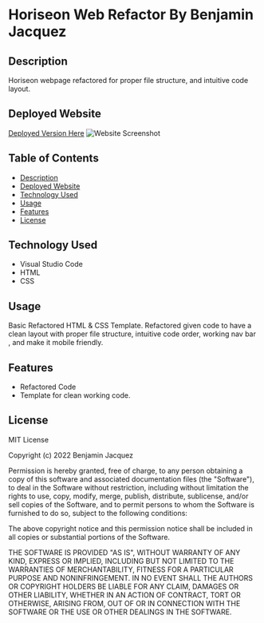 # Horiseon Web Refactor By Benjamin Jacquez
## Description
Horiseon webpage refactored for proper file structure, and intuitive code layout.

## Deployed Website
[Deployed Version Here](https://ben-jacquez.github.io/horiseon-web-refactor/)
![Website Screenshot](assets/images/horiseon-refactor-ss.png)

## Table of Contents
- [Description](#description)
- [Deployed Website](#deployed-website)
- [Technology Used](#technology-used)
- [Usage](#usage)
- [Features](#features)
- [License](#license)

## Technology Used
- Visual Studio Code
- HTML
- CSS

## Usage
Basic Refactored HTML & CSS Template. Refactored given code to have a clean layout with proper file structure, intuitive code order, working nav bar , and make it mobile friendly.

## Features
- Refactored Code
- Template for clean working code.

## License
MIT License

Copyright (c) 2022 Benjamin Jacquez

Permission is hereby granted, free of charge, to any person obtaining a copy
of this software and associated documentation files (the "Software"), to deal
in the Software without restriction, including without limitation the rights
to use, copy, modify, merge, publish, distribute, sublicense, and/or sell
copies of the Software, and to permit persons to whom the Software is
furnished to do so, subject to the following conditions:

The above copyright notice and this permission notice shall be included in all
copies or substantial portions of the Software.

THE SOFTWARE IS PROVIDED "AS IS", WITHOUT WARRANTY OF ANY KIND, EXPRESS OR
IMPLIED, INCLUDING BUT NOT LIMITED TO THE WARRANTIES OF MERCHANTABILITY,
FITNESS FOR A PARTICULAR PURPOSE AND NONINFRINGEMENT. IN NO EVENT SHALL THE
AUTHORS OR COPYRIGHT HOLDERS BE LIABLE FOR ANY CLAIM, DAMAGES OR OTHER
LIABILITY, WHETHER IN AN ACTION OF CONTRACT, TORT OR OTHERWISE, ARISING FROM,
OUT OF OR IN CONNECTION WITH THE SOFTWARE OR THE USE OR OTHER DEALINGS IN THE
SOFTWARE.
